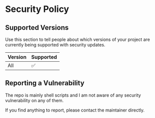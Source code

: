 # Security Policy

## Supported Versions

Use this section to tell people about which versions of your project are
currently being supported with security updates.

| Version | Supported          |
| ------- | ------------------ |
| All     | :white_check_mark: |


## Reporting a Vulnerability

The repo is mainly shell scripts and I am not aware of any security vulnerability on any of them.

If you find anything to report, please contact the maintainer directly.

